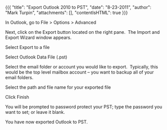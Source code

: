 {{{
  "title": "Export Outlook 2010 to PST",
  "date": "8-23-2011",
  "author": "Mark Turpin",
  "attachments": [],
  "contentIsHTML": true
}}}

<p>In Outlook, go to File &gt; Options &gt; Advanced</p>
<p>Next, click on the Export button located on the right pane.&nbsp; The Import and Export Wizard window appears.</p>
<p>Select Export to a file</p>
<p>Select Outlook Data File (.pst)</p>
<p>Select the email folder or account you would like to export.&nbsp; Typically, this would be the top level mailbox account – you want to backup all of your email folders.</p>
<p>Select the path and file name for your exported file</p>
<p>Click Finish</p>
<p>You will be prompted to password protect your PST; type the password you want to set; or leave it blank.&nbsp; </p>
<p>You have now exported Outlook to PST.</p>